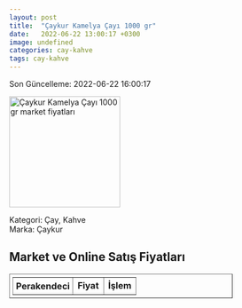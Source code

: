 ```yaml
---
layout: post
title:  "Çaykur Kamelya Çayı 1000 gr"
date:   2022-06-22 13:00:17 +0300
image: undefined
categories: cay-kahve
tags: cay-kahve
---
```


Son Güncelleme: 2022-06-22 16:00:17

<img src="undefined" width="200" alt="Çaykur Kamelya Çayı 1000 gr market fiyatları" />

Kategori: Çay, Kahve
<br />
Marka: Çaykur

<h2>Market ve Online Satış Fiyatları</h2>

<table border="1" style="padding: 5px;width:80%;">
  <tr>
    <td style="padding: 5px;"><strong>Perakendeci</strong></td>
    <td><strong>Fiyat</strong></td>
    <td><strong>İşlem</strong></td>
  </tr>
  
</table>
